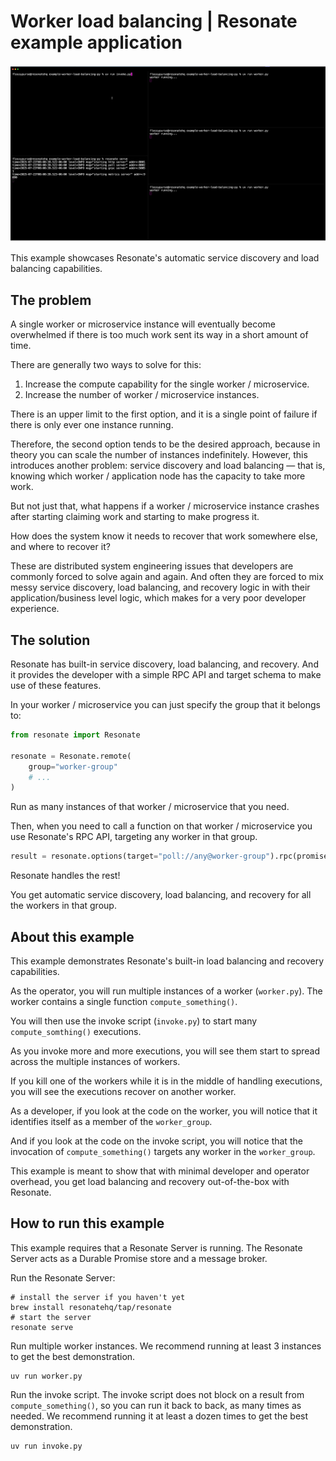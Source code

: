 # Worker load balancing | Resonate example application

![load balancing terminal visualization gif](./load-balancing-example.gif)

This example showcases Resonate's automatic service discovery and load balancing capabilities.

## The problem

A single worker or microservice instance will eventually become overwhelmed if there is too much work sent its way in a short amount of time.

There are generally two ways to solve for this:

1. Increase the compute capability for the single worker / microservice.
2. Increase the number of worker / microservice instances.

There is an upper limit to the first option, and it is a single point of failure if there is only ever one instance running.

Therefore, the second option tends to be the desired approach, because in theory you can scale the number of instances indefinitely. However, this introduces another problem: service discovery and load balancing — that is, knowing which worker / application node has the capacity to take more work.

But not just that, what happens if a worker / microservice instance crashes after starting claiming work and starting to make progress it.

How does the system know it needs to recover that work somewhere else, and where to recover it?

These are distributed system engineering issues that developers are commonly forced to solve again and again.
And often they are forced to mix messy service discovery, load balancing, and recovery logic in with their application/business level logic, which makes for a very poor developer experience.

## The solution

Resonate has built-in service discovery, load balancing, and recovery. And it provides the developer with a simple RPC API and target schema to make use of these features.

In your worker / microservice you can just specify the group that it belongs to:

```python
from resonate import Resonate

resonate = Resonate.remote(
    group="worker-group"
    # ...
)
```

Run as many instances of that worker / microservice that you need.

Then, when you need to call a function on that worker / microservice you use Resonate's RPC API, targeting any worker in that group.

```python
result = resonate.options(target="poll://any@worker-group").rpc(promise_id, "function_name",  promise_id, params)
```

Resonate handles the rest!

You get automatic service discovery, load balancing, and recovery for all the workers in that group.

## About this example

This example demonstrates Resonate's built-in load balancing and recovery capabilities.

As the operator, you will run multiple instances of a worker (`worker.py`).
The worker contains a single function `compute_something()`.

You will then use the invoke script (`invoke.py`) to start many `compute_somthing()` executions.

As you invoke more and more executions, you will see them start to spread across the multiple instances of workers.

If you kill one of the workers while it is in the middle of handling executions, you will see the executions recover on another worker.

As a developer, if you look at the code on the worker, you will notice that it identifies itself as a member of the `worker_group`.

And if you look at the code on the invoke script, you will notice that the invocation of `compute_something()` targets any worker in the `worker_group`.

This example is meant to show that with minimal developer and operator overhead, you get load balancing and recovery out-of-the-box with Resonate.

## How to run this example

This example requires that a Resonate Server is running.
The Resonate Server acts as a Durable Promise store and a message broker.

Run the Resonate Server:

```shell
# install the server if you haven't yet
brew install resonatehq/tap/resonate
# start the server
resonate serve
```

Run multiple worker instances.
We recommend running at least 3 instances to get the best demonstration.

```shell
uv run worker.py
```

Run the invoke script.
The invoke script does not block on a result from `compute_something()`, so you can run it back to back, as many times as needed.
We recommend running it at least a dozen times to get the best demonstration.

```shell
uv run invoke.py
```
